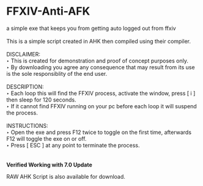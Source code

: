 # FFXIV-Anti-AFK <br>
a simple exe that keeps you from getting auto logged out from ffxiv <br>
<br>
This is a simple script created in AHK then compiled using their compiler. <br>
<br>
DISCLAIMER: <br>
‣ This is created for demonstration and proof of concept purposes only. <br> 
‣ By downloading you agree any consequence that may result from its use is the sole responsiblity of the end user. <br>
<br>
DESCRIPTION: <br>
‣ Each loop this will find the FFXIV process, activate the window, press [ i ] then sleep for 120 seconds. <br>
‣ If it cannot find FFXIV running on your pc before each loop it will suspend the process. <br>
<br>
INSTRUCTIONS: <br>
‣ Open the exe and press F12 twice to toggle on the first time, afterwards F12 will toggle the exe on or off. <br>
‣ Press [ ESC ] at any point to terminate the process.  <br>
<br>
<br>
****Verified Working with 7.0 Update****

RAW AHK Script is also available for download.
